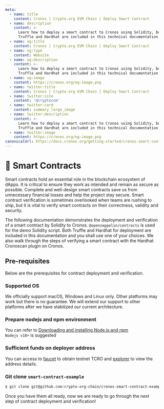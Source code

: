 ```yaml
---
meta:
  - name: title
    content: Cronos | Crypto.org EVM Chain | Deploy Smart Contract
  - name: description
    content: >-
      Learn how to deploy a smart contract to Cronos using Solidity, both
      Truffle and Hardhat are included in this technical documentation.
  - name: og:title
    content: Cronos | Crypto.org EVM Chain | Deploy Smart Contract
  - name: og:type
    content: Website
  - name: og:description
    content: >-
      Learn how to deploy a smart contract to Cronos using Solidity, both
      Truffle and Hardhat are included in this technical documentation.
  - name: og:image
    content: https://cronos.org/og-image.png
  - name: twitter:title
    content: Cronos | Crypto.org EVM Chain | Deploy Smart Contract
  - name: twitter:site
    content: '@cryptocom'
  - name: twitter:card
    content: summary_large_image
  - name: twitter:description
    content: >-
      Learn how to deploy a smart contract to Cronos using Solidity, both
      Truffle and Hardhat are included in this technical documentation.
  - name: twitter:image
    content: https://cronos.org/og-image.png
canonicalUrl: https://docs.cronos.org/getting-started/cronos-smart-contract.html
---
```


# 📃 Smart Contracts

Smart contracts hold an essential role in the blockchain ecosystem of dApps. It is critical to ensure they work as intended and remain as secure as possible. Complete and well-design smart contracts save us from unnecessary financial losses and help the project stay secure. Smart contract verification is sometimes overlooked when teams are rushing to ship, but it is vital to verify smart contracts on their correctness, validity and security.&#x20;

The following documentation demonstrates the deployment and verification of a smart contract by Solidity to Cronos. `@openzeppelin/contracts` is used for the demo Solidity script. Both Truffle and Hardhat for deployment are included in this documentation and you shall use one of your choices. We also walk through the steps of verifying a smart contract with the Hardhat Cronoscan plugin on Cronos. &#x20;

## Pre-requisites

Below are the prerequisites for contract deployment and verification.&#x20;

### Supported OS

We officially support macOS, Windows and Linux only. Other platforms may work but there is no guarantee. We will extend our support to other platforms after we have stabilized our current architecture.

### Prepare nodejs and npm environment

You can refer to [Downloading and installing Node.js and npm](https://docs.npmjs.com/downloading-and-installing-node-js-and-npm)\
`Nodejs v18+` is suggested

### Sufficient funds on deployer address

You can access to [faucet](https://cronos.org/faucet) to obtain testnet TCRO and [explorer](https://testnet.cronoscan.com/) to view the address details.

### Git clone `smart-contract-example`

```bash
$ git clone git@github.com:crypto-org-chain/cronos-smart-contract-example.git
```



Once you have them all ready, now we are ready to go through the next step of contract deployment and verification!

###

